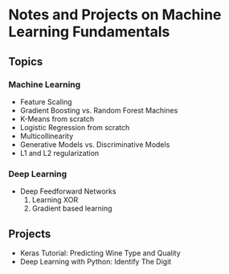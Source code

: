 # Notes and Projects on Machine Learning Fundamentals

## Topics
### Machine Learning
- Feature Scaling
- Gradient Boosting vs. Random Forest Machines
- K-Means from scratch
- Logistic Regression from scratch
- Multicollinearity
- Generative Models vs. Discriminative Models
- L1 and L2 regularization

### Deep Learning
- Deep Feedforward Networks
    1. Learning XOR
    2. Gradient based learning


## Projects
- Keras Tutorial: Predicting Wine Type and Quality
- Deep Learning with Python: Identify The Digit
